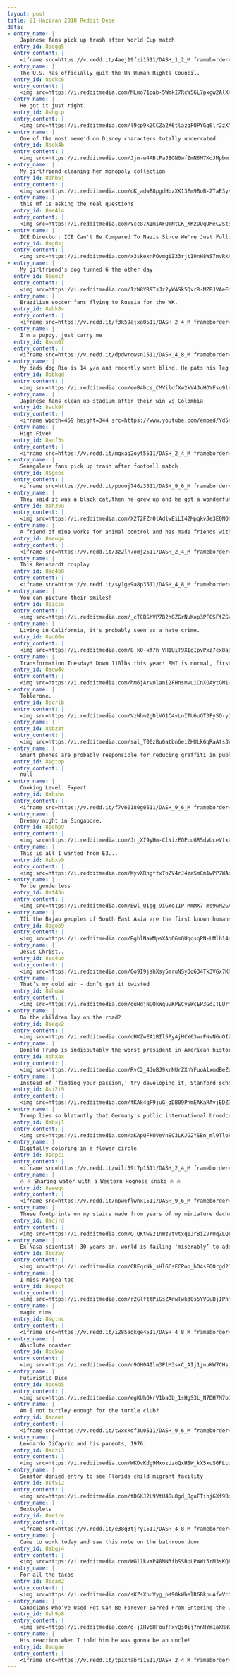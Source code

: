 ```yaml
---
layout: post
title: 21 Haziran 2018 Reddit Debe
data:
- entry_name: |
    Japanese fans pick up trash after World Cup match
  entry_id: 8sdgg5
  entry_content: |
    <iframe src=https://v.redd.it/4aej19fzi1511/DASH_1_2_M frameborder=0></iframe>
- entry_name: |
    The U.S. has officially quit the UN Human Rights Council.
  entry_id: 8sckc6
  entry_content: |
    <img src=https://i.redditmedia.com/MLmo71oab-5WmkI7RcW56L7pxgw2AlX4_XKpvyB5Oyk.jpg?s=020c2b95d9609e761d5e3d9c81c7b7a4 frameborder=0>
- entry_name: |
    He got it just right.
  entry_id: 8shgcp
  entry_content: |
    <img src=https://i.redditmedia.com/l9cp9kZCCZa2X6tlazqFOPYGq6lr2zXNrkQCozlmC-I.jpg?s=0338ceefbccbdbe04a6f4bd359248a99 frameborder=0>
- entry_name: |
    One of the most meme'd on Disney characters totally underrated.
  entry_id: 8sck4b
  entry_content: |
    <img src=https://i.redditmedia.com/Jjm-w4ABtPaJBGN0wfZmN6M7KdJMpbmmDr-u_rIWrsY.jpg?s=bf4b8244f9e1e3a134faceba416d3864 frameborder=0>
- entry_name: |
    My girlfriend cleaning her monopoly collection
  entry_id: 8shb5j
  entry_content: |
    <img src=https://i.redditmedia.com/oK_adwB8pgdHbzXK13Em9BoB-ZTaE3ys3xOHsIrrtdg.jpg?s=029a62651216d597d580e8886d427571 frameborder=0>
- entry_name: |
    this mf is asking the real questions
  entry_id: 8se4l4
  entry_content: |
    <img src=https://i.redditmedia.com/Vcc87XImiAFQTNtCK_XKzDOqDMeC2St5MlwxoOFpAIg.jpg?s=441f197eca78abf1fc5198712725c70f frameborder=0>
- entry_name: |
    ICE Director: ICE Can't Be Compared To Nazis Since We're Just Following Orders
  entry_id: 8sg0sj
  entry_content: |
    <img src=https://i.redditmedia.com/x3skexnPOvmgiZ33rjtI0nH8WS7mvRktjcYpw7QmYWk.jpg?s=9ad6c1a3863bc7a13f8d0ad128a8c421 frameborder=0>
- entry_name: |
    My girlfriend's dog turned 6 the other day
  entry_id: 8seolf
  entry_content: |
    <img src=https://i.redditmedia.com/IzW8YR9TsJz2yWASk5QvrR-MZBJVAeEmjYPCPhjljQ8.jpg?s=97aa885b926d10845a092c81cd70dc03 frameborder=0>
- entry_name: |
    Brazilian soccer fans flying to Russia for the WK.
  entry_id: 8sbk8v
  entry_content: |
    <iframe src=https://v.redd.it/f3k59ajxa0511/DASH_2_4_M frameborder=0></iframe>
- entry_name: |
    I'm a puppy, just carry me
  entry_id: 8sdn07
  entry_content: |
    <iframe src=https://v.redd.it/dpdwrowsn1511/DASH_4_8_M frameborder=0></iframe>
- entry_name: |
    My dads dog Rio is 14 y/o and recently went blind. He pats his leg when he walks and she follows him everywhere he goes. Mom got him the perfect shirt.
  entry_id: 8sbkqd
  entry_content: |
    <img src=https://i.redditmedia.com/enB4bcs_CMVildfXw2kV4JuHOYFso9lbxVT4jhxswnk.jpg?s=977efbdc1b8cbb4906e645b734a334e7 frameborder=0>
- entry_name: |
    Japanese fans clean up stadium after their win vs Colombia
  entry_id: 8sck9f
  entry_content: |
    <iframe width=459 height=344 src=https://www.youtube.com/embed/Yd5n--lfdqg?feature=oembed&enablejsapi=1 frameborder=0 allow=autoplay; encrypted-media allowfullscreen></iframe>
- entry_name: |
    High Five!
  entry_id: 8sdf3s
  entry_content: |
    <iframe src=https://v.redd.it/mqxaq2oyt5511/DASH_2_4_M frameborder=0></iframe>
- entry_name: |
    Senegalese fans pick up trash after football match
  entry_id: 8sgeec
  entry_content: |
    <iframe src=https://v.redd.it/poooj746z3511/DASH_9_6_M frameborder=0></iframe>
- entry_name: |
    They said it was a black cat,then he grew up and he got a wonderful reddish color
  entry_id: 8sh3vu
  entry_content: |
    <img src=https://i.redditmedia.com/X2T2FZn0lAdlwEiLI42MpqkvJe3E0NOhdU7Dt0nsMj0.jpg?s=593bdba8529b4d4de6b79aa878633b7d frameborder=0>
- entry_name: |
    A friend of mine works for animal control and has made friends with a baby skunk
  entry_id: 8seuq4
  entry_content: |
    <iframe src=https://v.redd.it/3z2ln7omj2511/DASH_2_4_M frameborder=0></iframe>
- entry_name: |
    This Reinhardt cosplay
  entry_id: 8sg4b8
  entry_content: |
    <iframe src=https://v.redd.it/sy1ge9a8p3511/DASH_4_8_M frameborder=0></iframe>
- entry_name: |
    You can picture their smiles!
  entry_id: 8sicso
  entry_content: |
    <img src=https://i.redditmedia.com/_cTCBShVP7B2hGZGrNuKop3PFGSFtZSVY5rgwsFpC9Y.png?s=e2beba47658fc466365bec8febde1baf frameborder=0>
- entry_name: |
    Living in California, it's probably seen as a hate crime.
  entry_id: 8sd60m
  entry_content: |
    <img src=https://i.redditmedia.com/8_k0-xf7h_VH1UiT9XIqIpvPxz7cx8aSWUEv97KcWZA.jpg?s=49353be85a05cae3bafd9159cb03d75c frameborder=0>
- entry_name: |
    Transformation Tuesday! Down 110lbs this year! BMI is normal, first time since 1982!
  entry_id: 8sdw4v
  entry_content: |
    <img src=https://i.redditmedia.com/hm6jArvnlani2FHnsmvuiCnXOAytGM1HtaP2zOgSXSQ.jpg?s=cc2d3461ee101ffe932d3332a6b94494 frameborder=0>
- entry_name: |
    Toblerone.
  entry_id: 8scrlb
  entry_content: |
    <img src=https://i.redditmedia.com/VzWhm2gDlVG1C4vLnITU6uGT3FySO-y7csSWq6UeK5Q.jpg?s=d510d84d25819f273005a5b266a07531 frameborder=0>
- entry_name: |
  entry_id: 8sbz3t
  entry_content: |
    <img src=https://i.redditmedia.com/sal_T00zBu6atbn6eiZHULk6qRaAts3WTCk-eaW5JZg.jpg?s=9f68cfa7ba6de3afa6ea906035091808 frameborder=0>
- entry_name: |
    Smart phones are probably responsible for reducing graffiti in public toilets
  entry_id: 8sgtop
  entry_content: |
    null
- entry_name: |
    Cooking Level: Expert
  entry_id: 8sbsho
  entry_content: |
    <iframe src=https://v.redd.it/f7v60180g0511/DASH_9_6_M frameborder=0></iframe>
- entry_name: |
    Dreamy night in Singapore.
  entry_id: 8sehp9
  entry_content: |
    <img src=https://i.redditmedia.com/Jr_XI9yHm-ClNizEOPcuGR5dvUceVtxXo1LR1lGzP4Y.jpg?s=1ba864aa0ca0b01c7aeaac4f648d0d2f frameborder=0>
- entry_name: |
    This is all I wanted from E3...
  entry_id: 8sbxy9
  entry_content: |
    <img src=https://i.redditmedia.com/KyvXRhgffxTnZV4rJ4zaSmCm1wPP7WAqPY33TZSBP3c.jpg?s=e0e253efa32c9bd966b2164cb5863f38 frameborder=0>
- entry_name: |
    To be genderless
  entry_id: 8sf43u
  entry_content: |
    <img src=https://i.redditmedia.com/Ewl_QIgg_9iGYo11P-MmMX7-ms9wM2GARWkaWVDrDEI.jpg?s=da583b579f93ce74296f82207282b023 frameborder=0>
- entry_name: |
    TIL the Bajau peoples of South East Asia are the first known humans that are genetically adapted to dive. Their bodies are genetically modified for diving, so much so that they can dive at around 200 ft deep for as long as 13 minutes.
  entry_id: 8sgob9
  entry_content: |
    <img src=https://i.redditmedia.com/BghlNaWMpsXAoQ6mQUqqsqPN-LMlb14sNqd2aI_1-aQ.jpg?s=3fcb24a37b7a8cccadc4efcfbe94283a frameborder=0>
- entry_name: |
    Jesus Christ..
  entry_id: 8sc4uo
  entry_content: |
    <img src=https://i.redditmedia.com/Oo9I9jshXsy5mruNSyOo634Tk3VGx7Kl1J9YwnLJ80I.jpg?s=7af62ce241695b3e3f9e6f48e7b3bf5e frameborder=0>
- entry_name: |
    That’s my cold air - don’t get it twisted
  entry_id: 8shuaw
  entry_content: |
    <img src=https://i.redditmedia.com/quHdjNUOkWguvKPECySWcEP3GdITLUrjci4Lnpbt6S8.jpg?s=0e1520ca047efe2beeb649e69e2aff13 frameborder=0>
- entry_name: |
    Do the children lay on the road?
  entry_id: 8seqx2
  entry_content: |
    <img src=https://i.redditmedia.com/dHKZwEA1BIl5PyAjHCY63wrFNvN6uOIZ8uIpvAGzxOk.png?s=11ec554213a0d960878ef913c38b70f0 frameborder=0>
- entry_name: |
    Donald Trump is indisputably the worst president in American history
  entry_id: 8shxax
  entry_content: |
    <img src=https://i.redditmedia.com/RvC2_4JoBJ9krNUrZXnYFuoAlxmdBeZpyheyo_JMNMM.jpg?s=d68819ffa002eca733643edc591175c9 frameborder=0>
- entry_name: |
    Instead of ‘finding your passion,’ try developing it, Stanford scholars say. The belief that interests arrive fully formed and must simply be “found” can lead people to limit their pursuit of new fields and give up when they encounter challenges, according to a new Stanford study.
  entry_id: 8si2i9
  entry_content: |
    <img src=https://i.redditmedia.com/fKAk4qF9juG_qDB09PnmEAKaRAvjEDZ9Hk89-UVdK8k.jpg?s=b1308ed85b2c3b7176271db4dcd464dd frameborder=0>
- entry_name: |
    Trump lies so blatantly that Germany's public international broadcaster calls him out
  entry_id: 8sbxj1
  entry_content: |
    <img src=https://i.redditmedia.com/aKApQFkUVeVnSC3LKJG2YSBn_ml9TloFYZNFC7yZngM.png?s=436c8c2d4630a32fc84b328d40a5a9dd frameborder=0>
- entry_name: |
    Digitally coloring in a flower circle
  entry_id: 8sdpc1
  entry_content: |
    <iframe src=https://v.redd.it/wili59t7p1511/DASH_2_4_M frameborder=0></iframe>
- entry_name: |
    🔥 🔥 Sharing water with a Western Hognose snake 🔥 🔥
  entry_id: 8seeqc
  entry_content: |
    <iframe src=https://v.redd.it/npweflwhx1511/DASH_9_6_M frameborder=0></iframe>
- entry_name: |
    These footprints on my stairs made from years of my miniature dachshund going up them.
  entry_id: 8sdjrd
  entry_content: |
    <img src=https://i.redditmedia.com/Q_QKtw921nWzVtvtxq1JrBiZVrUqZLQrrC9Pf5ayGHI.jpg?s=a89c7532cc1a74e67ef3cbada8f893b0 frameborder=0>
- entry_name: |
    Ex-Nasa scientist: 30 years on, world is failing 'miserably’ to address climate change
  entry_id: 8sgz5y
  entry_content: |
    <img src=https://i.redditmedia.com/CREqrNk_sHlGCsECPoo_hD4sFQ0rgd2Ip8PTvPMczGU.jpg?s=2c3d568aa0183daa03888d2150a73299 frameborder=0>
- entry_name: |
    I miss Pangea too
  entry_id: 8sepct
  entry_content: |
    <img src=https://i.redditmedia.com/r2GlfttPiGsZAnwTwkd0s5YVGuBjIPhjYL6l-KokLjQ.png?s=4a40bcfc27de96f268a3e75e45275c7f frameborder=0>
- entry_name: |
    magic rims
  entry_id: 8sgtnc
  entry_content: |
    <iframe src=https://v.redd.it/i285agkge4511/DASH_4_8_M frameborder=0></iframe>
- entry_name: |
    Absolute roaster
  entry_id: 8sc5wo
  entry_content: |
    <img src=https://i.redditmedia.com/n9OH04Ilm3PlM3sxC_AIj1jnuKW7CHs_aqTl_Kr77Po.jpg?s=b2bcd121747fd00b5d5fc5c2eeca7435 frameborder=0>
- entry_name: |
    Futuristic Dice
  entry_id: 8se6b5
  entry_content: |
    <img src=https://i.redditmedia.com/egKUhQkrV1baQb_1sHgS3L_N7DH7M7oJrvF6fR47_uk.jpg?s=b873cdd206461f9d2bd1e1ead9ef3c1e frameborder=0>
- entry_name: |
    Am I not turtley enough for the turtle club?
  entry_id: 8scemi
  entry_content: |
    <iframe src=https://v.redd.it/twxckdf3u0511/DASH_9_6_M frameborder=0></iframe>
- entry_name: |
    Leonardo DiCaprio and his parents, 1976.
  entry_id: 8sczi3
  entry_content: |
    <img src=https://i.redditmedia.com/WKDvKdg9MxozUzoQxHSW_kX5xuS6PLcw5d_YJEE9FqQ.jpg?s=d08da7212c6217167ab9e4d730d3f18f frameborder=0>
- entry_name: |
    Senator denied entry to see Florida child migrant facility
  entry_id: 8sf5i2
  entry_content: |
    <img src=https://i.redditmedia.com/tD6KJ2L9VtU4Gu8gd_QguFTihjGXf9BqxJ_CAtpOl7M.jpg?s=ef8083d83f56108d7551cc2cc748f6bf frameborder=0>
- entry_name: |
    Sextuplets
  entry_id: 8se1re
  entry_content: |
    <iframe src=https://v.redd.it/e38q3tjry1511/DASH_4_8_M frameborder=0></iframe>
- entry_name: |
    Came to work today and saw this note on the bathroom door
  entry_id: 8sbqj4
  entry_content: |
    <img src=https://i.redditmedia.com/WGl1kvYP48MN3fbSSBpLPWWt5rM3sKQFQyKXZ4R2mwA.jpg?s=1c2b4375a82a17025e78dfdccf429bf4 frameborder=0>
- entry_name: |
    For all the tacos
  entry_id: 8scam2
  entry_content: |
    <img src=https://i.redditmedia.com/sKZsXnuVyg_pK90kWhelRGBkpuAfwVcOlbA-bewGQHY.jpg?s=97413448d15c2ed4e1093323ace0066f frameborder=0>
- entry_name: |
    Canadians Who’ve Used Pot Can Be Forever Barred From Entering the United States - And that’s a problem, since Canada is about to make marijuana legal.
  entry_id: 8sh9p8
  entry_content: |
    <img src=https://i.redditmedia.com/g-j1Hv6HFoufFxvQs0ij7nnHYm1aXRN0xLvfYQobmWw.jpg?s=52282f17e84fdc964ab9d009d7ca092c frameborder=0>
- entry_name: |
    His reaction when I told him he was gonna be an uncle!
  entry_id: 8sdgae
  entry_content: |
    <iframe src=https://v.redd.it/tp1xnabri1511/DASH_2_4_M frameborder=0></iframe>
---
```

